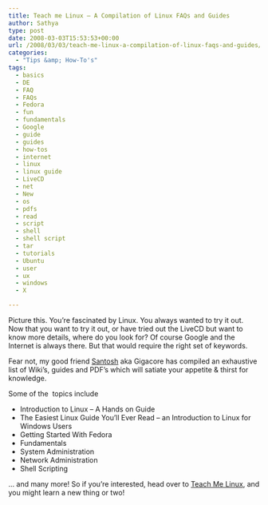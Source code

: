 ```yaml
---
title: Teach me Linux – A Compilation of Linux FAQs and Guides
author: Sathya
type: post
date: 2008-03-03T15:53:53+00:00
url: /2008/03/03/teach-me-linux-a-compilation-of-linux-faqs-and-guides/
categories:
  - "Tips &amp; How-To's"
tags:
  - basics
  - DE
  - FAQ
  - FAQs
  - Fedora
  - fun
  - fundamentals
  - Google
  - guide
  - guides
  - how-tos
  - internet
  - linux
  - linux guide
  - LiveCD
  - net
  - New
  - os
  - pdfs
  - read
  - script
  - shell
  - shell script
  - tar
  - tutorials
  - Ubuntu
  - user
  - ux
  - windows
  - X

---
```

Picture this. You&#8217;re fascinated by Linux. You always wanted to try it out. Now that you want to try it out, or have tried out the LiveCD but want to know more details, where do you look for? Of course Google and the Internet is always there. But that would require the right set of keywords.

Fear not, my good friend [Santosh][1] aka Gigacore has compiled an exhaustive list of Wiki&#8217;s, guides and PDF&#8217;s which will satiate your appetite & thirst for knowledge.

Some of the  topics include

  * Introduction to Linux &#8211; A Hands on Guide
  * The Easiest Linux Guide You&#8217;ll Ever Read &#8211; an Introduction to Linux for Windows Users
  * Getting Started With Fedora
  * Fundamentals
  * System Administration
  * Network Administration
  * Shell Scripting

&#8230; and many more! So if you&#8217;re interested, head over to [Teach Me Linux][2], and you might learn a new thing or two!

 [1]: http://www.themebin.com/
 [2]: http://teachmelinux.googlepages.com/index.html